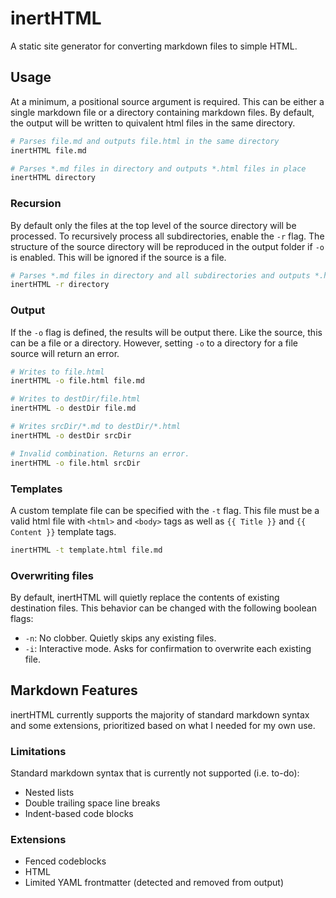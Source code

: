 # inertHTML
A static site generator for converting markdown files to simple HTML.

## Usage

At a minimum, a positional source argument is required.
This can be either a single markdown file or a directory containing markdown files.
By default, the output will be written to quivalent html files in the same directory.

```sh
# Parses file.md and outputs file.html in the same directory
inertHTML file.md

# Parses *.md files in directory and outputs *.html files in place
inertHTML directory
```

### Recursion

By default only the files at the top level of the source directory will be processed.
To recursively process all subdirectories, enable the `-r` flag.
The structure of the source directory will be reproduced in the output folder if `-o` is enabled.
This will be ignored if the source is a file.

```sh
# Parses *.md files in directory and all subdirectories and outputs *.html files in place
inertHTML -r directory
```


### Output

If the `-o` flag is defined, the results will be output there.
Like the source, this can be a file or a directory.
However, setting `-o` to a directory for a file source will return an error.

```sh
# Writes to file.html
inertHTML -o file.html file.md

# Writes to destDir/file.html
inertHTML -o destDir file.md

# Writes srcDir/*.md to destDir/*.html
inertHTML -o destDir srcDir

# Invalid combination. Returns an error.
inertHTML -o file.html srcDir
```

### Templates

A custom template file can be specified with the `-t` flag.
This file must be a valid html file with `<html>` and `<body>` tags
as well as `{{ Title }}` and `{{ Content }}` template tags.

```sh
inertHTML -t template.html file.md
```

### Overwriting files

By default, inertHTML will quietly replace the contents of existing destination files.
This behavior can be changed with the following boolean flags:

* `-n`: No clobber. Quietly skips any existing files. 
* `-i`: Interactive mode. Asks for confirmation to overwrite each existing file.

## Markdown Features

inertHTML currently supports the majority of standard markdown syntax and some extensions,
prioritized based on what I needed for my own use.

### Limitations

Standard markdown syntax that is currently not supported (i.e. to-do):

- Nested lists
- Double trailing space line breaks
- Indent-based code blocks

### Extensions

- Fenced codeblocks
- HTML
- Limited YAML frontmatter (detected and removed from output)
